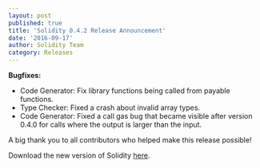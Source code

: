 ```yaml
---
layout: post
published: true
title: 'Solidity 0.4.2 Release Announcement'
date: '2016-09-17'
author: Solidity Team
category: Releases
---
```


**Bugfixes:**

- Code Generator: Fix library functions being called from payable functions.
- Type Checker: Fixed a crash about invalid array types.
- Code Generator: Fixed a call gas bug that became visible after
  version 0.4.0 for calls where the output is larger than the input.

A big thank you to all contributors who helped make this release possible!

Download the new version of Solidity [here](https://github.com/ethereum/solidity/releases/tag/v0.4.2).
